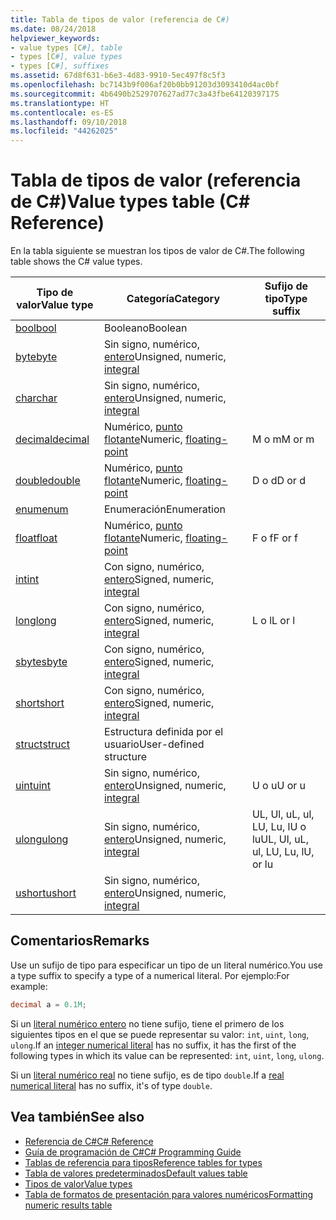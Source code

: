 ```yaml
---
title: Tabla de tipos de valor (referencia de C#)
ms.date: 08/24/2018
helpviewer_keywords:
- value types [C#], table
- types [C#], value types
- types [C#], suffixes
ms.assetid: 67d8f631-b6e3-4d83-9910-5ec497f8c5f3
ms.openlocfilehash: bc7143b9f006af20b0bb91203d3093410d4ac0bf
ms.sourcegitcommit: 4b6490b2529707627ad77c3a43fbe64120397175
ms.translationtype: HT
ms.contentlocale: es-ES
ms.lasthandoff: 09/10/2018
ms.locfileid: "44262025"
---
```

# <a name="value-types-table-c-reference"></a><span data-ttu-id="99f13-102">Tabla de tipos de valor (referencia de C#)</span><span class="sxs-lookup"><span data-stu-id="99f13-102">Value types table (C# Reference)</span></span>

<span data-ttu-id="99f13-103">En la tabla siguiente se muestran los tipos de valor de C#.</span><span class="sxs-lookup"><span data-stu-id="99f13-103">The following table shows the C# value types.</span></span>  
  
|<span data-ttu-id="99f13-104">Tipo de valor</span><span class="sxs-lookup"><span data-stu-id="99f13-104">Value type</span></span>|<span data-ttu-id="99f13-105">Categoría</span><span class="sxs-lookup"><span data-stu-id="99f13-105">Category</span></span>|<span data-ttu-id="99f13-106">Sufijo de tipo</span><span class="sxs-lookup"><span data-stu-id="99f13-106">Type suffix</span></span>|  
|----------------|--------------|-----------------|  
|[<span data-ttu-id="99f13-107">bool</span><span class="sxs-lookup"><span data-stu-id="99f13-107">bool</span></span>](bool.md)|<span data-ttu-id="99f13-108">Booleano</span><span class="sxs-lookup"><span data-stu-id="99f13-108">Boolean</span></span>||  
|[<span data-ttu-id="99f13-109">byte</span><span class="sxs-lookup"><span data-stu-id="99f13-109">byte</span></span>](byte.md)|<span data-ttu-id="99f13-110">Sin signo, numérico, [entero](integral-types-table.md)</span><span class="sxs-lookup"><span data-stu-id="99f13-110">Unsigned, numeric, [integral](integral-types-table.md)</span></span>||  
|[<span data-ttu-id="99f13-111">char</span><span class="sxs-lookup"><span data-stu-id="99f13-111">char</span></span>](char.md)|<span data-ttu-id="99f13-112">Sin signo, numérico, [entero](integral-types-table.md)</span><span class="sxs-lookup"><span data-stu-id="99f13-112">Unsigned, numeric, [integral](integral-types-table.md)</span></span>||  
|[<span data-ttu-id="99f13-113">decimal</span><span class="sxs-lookup"><span data-stu-id="99f13-113">decimal</span></span>](decimal.md)|<span data-ttu-id="99f13-114">Numérico, [punto flotante](floating-point-types-table.md)</span><span class="sxs-lookup"><span data-stu-id="99f13-114">Numeric, [floating-point](floating-point-types-table.md)</span></span>|<span data-ttu-id="99f13-115">M o m</span><span class="sxs-lookup"><span data-stu-id="99f13-115">M or m</span></span>|  
|[<span data-ttu-id="99f13-116">double</span><span class="sxs-lookup"><span data-stu-id="99f13-116">double</span></span>](double.md)|<span data-ttu-id="99f13-117">Numérico, [punto flotante](floating-point-types-table.md)</span><span class="sxs-lookup"><span data-stu-id="99f13-117">Numeric, [floating-point](floating-point-types-table.md)</span></span>|<span data-ttu-id="99f13-118">D o d</span><span class="sxs-lookup"><span data-stu-id="99f13-118">D or d</span></span>|  
|[<span data-ttu-id="99f13-119">enum</span><span class="sxs-lookup"><span data-stu-id="99f13-119">enum</span></span>](enum.md)|<span data-ttu-id="99f13-120">Enumeración</span><span class="sxs-lookup"><span data-stu-id="99f13-120">Enumeration</span></span>||  
|[<span data-ttu-id="99f13-121">float</span><span class="sxs-lookup"><span data-stu-id="99f13-121">float</span></span>](float.md)|<span data-ttu-id="99f13-122">Numérico, [punto flotante](floating-point-types-table.md)</span><span class="sxs-lookup"><span data-stu-id="99f13-122">Numeric, [floating-point](floating-point-types-table.md)</span></span>|<span data-ttu-id="99f13-123">F o f</span><span class="sxs-lookup"><span data-stu-id="99f13-123">F or f</span></span>|  
|[<span data-ttu-id="99f13-124">int</span><span class="sxs-lookup"><span data-stu-id="99f13-124">int</span></span>](int.md)|<span data-ttu-id="99f13-125">Con signo, numérico, [entero](integral-types-table.md)</span><span class="sxs-lookup"><span data-stu-id="99f13-125">Signed, numeric, [integral](integral-types-table.md)</span></span>||  
|[<span data-ttu-id="99f13-126">long</span><span class="sxs-lookup"><span data-stu-id="99f13-126">long</span></span>](long.md)|<span data-ttu-id="99f13-127">Con signo, numérico, [entero](integral-types-table.md)</span><span class="sxs-lookup"><span data-stu-id="99f13-127">Signed, numeric, [integral](integral-types-table.md)</span></span>|<span data-ttu-id="99f13-128">L o l</span><span class="sxs-lookup"><span data-stu-id="99f13-128">L or l</span></span>|  
|[<span data-ttu-id="99f13-129">sbyte</span><span class="sxs-lookup"><span data-stu-id="99f13-129">sbyte</span></span>](sbyte.md)|<span data-ttu-id="99f13-130">Con signo, numérico, [entero](integral-types-table.md)</span><span class="sxs-lookup"><span data-stu-id="99f13-130">Signed, numeric, [integral](integral-types-table.md)</span></span>||  
|[<span data-ttu-id="99f13-131">short</span><span class="sxs-lookup"><span data-stu-id="99f13-131">short</span></span>](short.md)|<span data-ttu-id="99f13-132">Con signo, numérico, [entero](integral-types-table.md)</span><span class="sxs-lookup"><span data-stu-id="99f13-132">Signed, numeric, [integral](integral-types-table.md)</span></span>||  
|[<span data-ttu-id="99f13-133">struct</span><span class="sxs-lookup"><span data-stu-id="99f13-133">struct</span></span>](struct.md)|<span data-ttu-id="99f13-134">Estructura definida por el usuario</span><span class="sxs-lookup"><span data-stu-id="99f13-134">User-defined structure</span></span>||  
|[<span data-ttu-id="99f13-135">uint</span><span class="sxs-lookup"><span data-stu-id="99f13-135">uint</span></span>](uint.md)|<span data-ttu-id="99f13-136">Sin signo, numérico, [entero](integral-types-table.md)</span><span class="sxs-lookup"><span data-stu-id="99f13-136">Unsigned, numeric, [integral](integral-types-table.md)</span></span>|<span data-ttu-id="99f13-137">U o u</span><span class="sxs-lookup"><span data-stu-id="99f13-137">U or u</span></span>|  
|[<span data-ttu-id="99f13-138">ulong</span><span class="sxs-lookup"><span data-stu-id="99f13-138">ulong</span></span>](ulong.md)|<span data-ttu-id="99f13-139">Sin signo, numérico, [entero](integral-types-table.md)</span><span class="sxs-lookup"><span data-stu-id="99f13-139">Unsigned, numeric, [integral](integral-types-table.md)</span></span>|<span data-ttu-id="99f13-140">UL, Ul, uL, ul, LU, Lu, lU o lu</span><span class="sxs-lookup"><span data-stu-id="99f13-140">UL, Ul, uL, ul, LU, Lu, lU, or lu</span></span>|  
|[<span data-ttu-id="99f13-141">ushort</span><span class="sxs-lookup"><span data-stu-id="99f13-141">ushort</span></span>](ushort.md)|<span data-ttu-id="99f13-142">Sin signo, numérico, [entero](integral-types-table.md)</span><span class="sxs-lookup"><span data-stu-id="99f13-142">Unsigned, numeric, [integral](integral-types-table.md)</span></span>||  

## <a name="remarks"></a><span data-ttu-id="99f13-143">Comentarios</span><span class="sxs-lookup"><span data-stu-id="99f13-143">Remarks</span></span>

<span data-ttu-id="99f13-144">Use un sufijo de tipo para especificar un tipo de un literal numérico.</span><span class="sxs-lookup"><span data-stu-id="99f13-144">You use a type suffix to specify a type of a numerical literal.</span></span> <span data-ttu-id="99f13-145">Por ejemplo:</span><span class="sxs-lookup"><span data-stu-id="99f13-145">For example:</span></span>

```csharp
decimal a = 0.1M;
```

<span data-ttu-id="99f13-146">Si un [literal numérico entero](/dotnet/csharp/language-reference/language-specification/lexical-structure#integer-literals) no tiene sufijo, tiene el primero de los siguientes tipos en el que se puede representar su valor: `int`, `uint`, `long`, `ulong`.</span><span class="sxs-lookup"><span data-stu-id="99f13-146">If an [integer numerical literal](/dotnet/csharp/language-reference/language-specification/lexical-structure#integer-literals) has no suffix, it has the first of the following types in which its value can be represented: `int`, `uint`, `long`, `ulong`.</span></span>

<span data-ttu-id="99f13-147">Si un [literal numérico real](/dotnet/csharp/language-reference/language-specification/lexical-structure#real-literals) no tiene sufijo, es de tipo `double`.</span><span class="sxs-lookup"><span data-stu-id="99f13-147">If a [real numerical literal](/dotnet/csharp/language-reference/language-specification/lexical-structure#real-literals) has no suffix, it's of type `double`.</span></span>

## <a name="see-also"></a><span data-ttu-id="99f13-148">Vea también</span><span class="sxs-lookup"><span data-stu-id="99f13-148">See also</span></span>

- [<span data-ttu-id="99f13-149">Referencia de C#</span><span class="sxs-lookup"><span data-stu-id="99f13-149">C# Reference</span></span>](../index.md)
- [<span data-ttu-id="99f13-150">Guía de programación de C#</span><span class="sxs-lookup"><span data-stu-id="99f13-150">C# Programming Guide</span></span>](../../programming-guide/index.md)
- [<span data-ttu-id="99f13-151">Tablas de referencia para tipos</span><span class="sxs-lookup"><span data-stu-id="99f13-151">Reference tables for types</span></span>](reference-tables-for-types.md)
- [<span data-ttu-id="99f13-152">Tabla de valores predeterminados</span><span class="sxs-lookup"><span data-stu-id="99f13-152">Default values table</span></span>](default-values-table.md)
- [<span data-ttu-id="99f13-153">Tipos de valor</span><span class="sxs-lookup"><span data-stu-id="99f13-153">Value types</span></span>](value-types.md)
- [<span data-ttu-id="99f13-154">Tabla de formatos de presentación para valores numéricos</span><span class="sxs-lookup"><span data-stu-id="99f13-154">Formatting numeric results table</span></span>](formatting-numeric-results-table.md)

